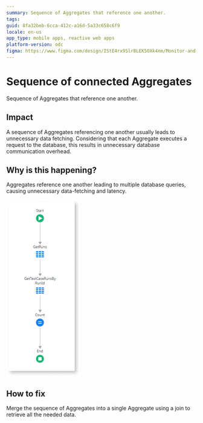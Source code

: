 ```yaml
---
summary: Sequence of Aggregates that reference one another.
tags: 
guid: 8fa32beb-6cca-412c-a16d-5a33c658c6f9
locale: en-us
app_type: mobile apps, reactive web apps
platform-version: odc
figma: https://www.figma.com/design/IStE4rx9SlrBLEK5OXk4nm/Monitor-and-troubleshoot-apps?node-id=3525-213&t=ZHJybqzEUX6B7aIU-1
---
```


# Sequence of connected Aggregates

Sequence of Aggregates that reference one another.

## Impact

A sequence of Aggregates referencing one another usually leads to unnecessary data fetching. Considering that each Aggregate executes a request to the database, this results in unnecessary database communication overhead.

## Why is this happening?

Aggregates reference one another leading to multiple database queries, causing unnecessary data-fetching and latency. 

![An action flow diagram showing a sequence of two aggregates referencing one another.](images/odcs-connected-aggregates.png "Sequence of connected Aggregates")

## How to fix

Merge the sequence of Aggregates into a single Aggregate using a join to retrieve all the needed data.
